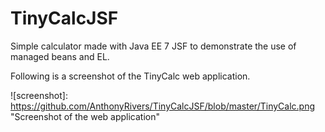 # TinyCalcJSF
Simple calculator made with Java EE 7 JSF to demonstrate the use of managed beans and EL.

Following is a screenshot of the TinyCalc web application.

![screenshot]: https://github.com/AnthonyRivers/TinyCalcJSF/blob/master/TinyCalc.png "Screenshot of the web application"
